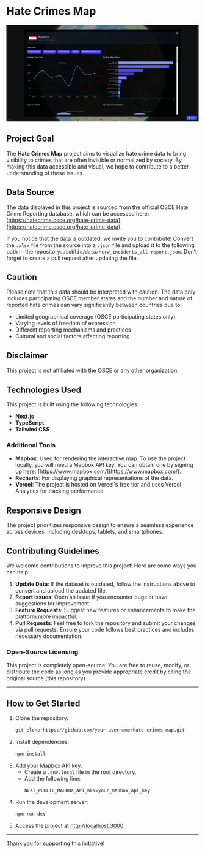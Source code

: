 # Hate Crimes Map

![Hate Crimes Map](public/screen.png)

## Project Goal

The **Hate Crimes Map** project aims to visualize hate crime data to bring visibility to crimes that are often invisible or normalized by society. By making this data accessible and visual, we hope to contribute to a better understanding of these issues.

## Data Source

The data displayed in this project is sourced from the official OSCE Hate Crime Reporting database, which can be accessed here: [https://hatecrime.osce.org/hate-crime-data](https://hatecrime.osce.org/hate-crime-data).

If you notice that the data is outdated, we invite you to contribute! Convert the `.xlsx` file from the source into a `.json` file and upload it to the following path in the repository: `/public/data/hcrw_incidents_all-report.json`. Don’t forget to create a pull request after updating the file.

## Caution

Please note that this data should be interpreted with caution. The data only includes participating OSCE member states and the number and nature of reported hate crimes can vary significantly between countries due to:

- Limited geographical coverage (OSCE participating states only)
- Varying levels of freedom of expression
- Different reporting mechanisms and practices
- Cultural and social factors affecting reporting

## Disclaimer

This project is not affiliated with the OSCE or any other organization.

## Technologies Used

This project is built using the following technologies:

- **Next.js**
- **TypeScript**
- **Tailwind CSS**

### Additional Tools

- **Mapbox**: Used for rendering the interactive map. To use the project locally, you will need a Mapbox API key. You can obtain one by signing up here: [https://www.mapbox.com/](https://www.mapbox.com/).
- **Recharts**: For displaying graphical representations of the data.
- **Vercel**: The project is hosted on Vercel's free tier and uses Vercel Analytics for tracking performance.

## Responsive Design

The project prioritizes responsive design to ensure a seamless experience across devices, including desktops, tablets, and smartphones.

## Contributing Guidelines

We welcome contributions to improve this project! Here are some ways you can help:

1. **Update Data**: If the dataset is outdated, follow the instructions above to convert and upload the updated file.
2. **Report Issues**: Open an issue if you encounter bugs or have suggestions for improvement.
3. **Feature Requests**: Suggest new features or enhancements to make the platform more impactful.
4. **Pull Requests**: Feel free to fork the repository and submit your changes via pull requests. Ensure your code follows best practices and includes necessary documentation.

### Open-Source Licensing

This project is completely open-source. You are free to reuse, modify, or distribute the code as long as you provide appropriate credit by citing the original source (this repository).

---

## How to Get Started

1. Clone the repository:
   ```bash
   git clone https://github.com/your-username/hate-crimes-map.git
   ```
2. Install dependencies:
   ```bash
   npm install
   ```
3. Add your Mapbox API key:
   - Create a `.env.local` file in the root directory.
   - Add the following line:
     ```
     NEXT_PUBLIC_MAPBOX_API_KEY=your_mapbox_api_key
     ```
4. Run the development server:
   ```bash
   npm run dev
   ```
5. Access the project at [http://localhost:3000](http://localhost:3000).

---

Thank you for supporting this initiative!
